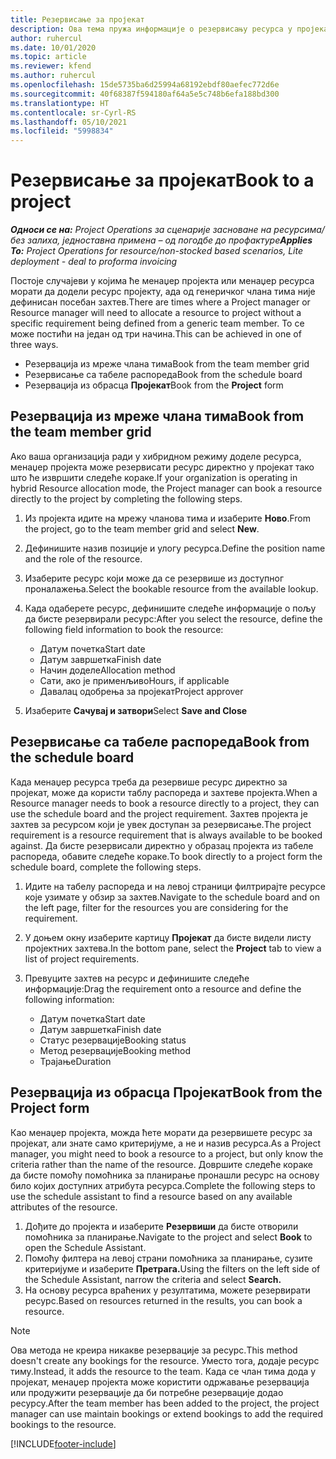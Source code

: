 ```yaml
---
title: Резервисање за пројекат
description: Ова тема пружа информације о резервисању ресурса у пројекат.
author: ruhercul
ms.date: 10/01/2020
ms.topic: article
ms.reviewer: kfend
ms.author: ruhercul
ms.openlocfilehash: 15de5735ba6d25994a68192ebdf80aefec772d6e
ms.sourcegitcommit: 40f68387f594180af64a5e5c748b6efa188bd300
ms.translationtype: HT
ms.contentlocale: sr-Cyrl-RS
ms.lasthandoff: 05/10/2021
ms.locfileid: "5998834"
---
```

# <a name="book-to-a-project"></a><span data-ttu-id="466cf-103">Резервисање за пројекат</span><span class="sxs-lookup"><span data-stu-id="466cf-103">Book to a project</span></span>

<span data-ttu-id="466cf-104">_**Односи се на:** Project Operations за сценарије засноване на ресурсима/без залиха, једноставна примена – од погодбе до профактуре_</span><span class="sxs-lookup"><span data-stu-id="466cf-104">_**Applies To:** Project Operations for resource/non-stocked based scenarios, Lite deployment - deal to proforma invoicing_</span></span>

<span data-ttu-id="466cf-105">Постоје случајеви у којима ће менаџер пројекта или менаџер ресурса морати да додели ресурс пројекту, ада од генеричког члана тима није дефинисан посебан захтев.</span><span class="sxs-lookup"><span data-stu-id="466cf-105">There are times where a Project manager or Resource manager will need to allocate a resource to project without a specific requirement being defined from a generic team member.</span></span> <span data-ttu-id="466cf-106">То се може постићи на један од три начина.</span><span class="sxs-lookup"><span data-stu-id="466cf-106">This can be achieved in one of three ways.</span></span>

- <span data-ttu-id="466cf-107">Резервација из мреже члана тима</span><span class="sxs-lookup"><span data-stu-id="466cf-107">Book from the team member grid</span></span>
- <span data-ttu-id="466cf-108">Резервисање са табеле распореда</span><span class="sxs-lookup"><span data-stu-id="466cf-108">Book from the schedule board</span></span>
- <span data-ttu-id="466cf-109">Резервација из обрасца **Пројекат**</span><span class="sxs-lookup"><span data-stu-id="466cf-109">Book from the **Project** form</span></span>

## <a name="book-from-the-team-member-grid"></a><span data-ttu-id="466cf-110">Резервација из мреже члана тима</span><span class="sxs-lookup"><span data-stu-id="466cf-110">Book from the team member grid</span></span>

<span data-ttu-id="466cf-111">Ако ваша организација ради у хибридном режиму доделе ресурса, менаџер пројекта може резервисати ресурс директно у пројекат тако што ће извршити следеће кораке.</span><span class="sxs-lookup"><span data-stu-id="466cf-111">If your organization is operating in hybrid Resource allocation mode, the Project manager can book a resource directly to the project by completing the following steps.</span></span>

1. <span data-ttu-id="466cf-112">Из пројекта идите на мрежу чланова тима и изаберите **Ново**.</span><span class="sxs-lookup"><span data-stu-id="466cf-112">From the project, go to the team member grid and select **New**.</span></span>
2. <span data-ttu-id="466cf-113">Дефинишите назив позиције и улогу ресурса.</span><span class="sxs-lookup"><span data-stu-id="466cf-113">Define the position name and the role of the resource.</span></span>
3. <span data-ttu-id="466cf-114">Изаберите ресурс који може да се резервише из доступног проналажења.</span><span class="sxs-lookup"><span data-stu-id="466cf-114">Select the bookable resource from the available lookup.</span></span>
4. <span data-ttu-id="466cf-115">Када одаберете ресурс, дефинишите следеће информације о пољу да бисте резервирали ресурс:</span><span class="sxs-lookup"><span data-stu-id="466cf-115">After you select the resource, define the following field information to book the resource:</span></span>

    - <span data-ttu-id="466cf-116">Датум почетка</span><span class="sxs-lookup"><span data-stu-id="466cf-116">Start date</span></span>
    - <span data-ttu-id="466cf-117">Датум завршетка</span><span class="sxs-lookup"><span data-stu-id="466cf-117">Finish date</span></span>
    - <span data-ttu-id="466cf-118">Начин доделе</span><span class="sxs-lookup"><span data-stu-id="466cf-118">Allocation method</span></span>
    - <span data-ttu-id="466cf-119">Сати, ако је применљиво</span><span class="sxs-lookup"><span data-stu-id="466cf-119">Hours, if applicable</span></span>
    - <span data-ttu-id="466cf-120">Давалац одобрења за пројекат</span><span class="sxs-lookup"><span data-stu-id="466cf-120">Project approver</span></span>

6. <span data-ttu-id="466cf-121">Изаберите **Сачувај и затвори**</span><span class="sxs-lookup"><span data-stu-id="466cf-121">Select **Save and Close**</span></span>

## <a name="book-from-the-schedule-board"></a><span data-ttu-id="466cf-122">Резервисање са табеле распореда</span><span class="sxs-lookup"><span data-stu-id="466cf-122">Book from the schedule board</span></span>

<span data-ttu-id="466cf-123">Када менаџер ресурса треба да резервише ресурс директно за пројекат, може да користи таблу распореда и захтеве пројекта.</span><span class="sxs-lookup"><span data-stu-id="466cf-123">When a Resource manager needs to book a resource directly to a project, they can use the schedule board and the project requirement.</span></span> <span data-ttu-id="466cf-124">Захтев пројекта је захтев за ресурсом који је увек доступан за резервисање.</span><span class="sxs-lookup"><span data-stu-id="466cf-124">The project requirement is a resource requirement that is always available to be booked against.</span></span> <span data-ttu-id="466cf-125">Да бисте резервисали директно у образац пројекта из табеле распореда, обавите следеће кораке.</span><span class="sxs-lookup"><span data-stu-id="466cf-125">To book directly to a project form the schedule board, complete the following steps.</span></span>

1. <span data-ttu-id="466cf-126">Идите на табелу распореда и на левој страници филтрирајте ресурсе које узимате у обзир за захтев.</span><span class="sxs-lookup"><span data-stu-id="466cf-126">Navigate to the schedule board and on the left page, filter for the resources you are considering for the requirement.</span></span>
2. <span data-ttu-id="466cf-127">У доњем окну изаберите картицу **Пројекат** да бисте видели листу пројектних захтева.</span><span class="sxs-lookup"><span data-stu-id="466cf-127">In the bottom pane, select the **Project** tab to view a list of project requirements.</span></span>
3. <span data-ttu-id="466cf-128">Превуците захтев на ресурс и дефинишите следеће информације:</span><span class="sxs-lookup"><span data-stu-id="466cf-128">Drag the requirement onto a resource and define the following information:</span></span>

    - <span data-ttu-id="466cf-129">Датум почетка</span><span class="sxs-lookup"><span data-stu-id="466cf-129">Start date</span></span>
    - <span data-ttu-id="466cf-130">Датум завршетка</span><span class="sxs-lookup"><span data-stu-id="466cf-130">Finish date</span></span>
    - <span data-ttu-id="466cf-131">Статус резервације</span><span class="sxs-lookup"><span data-stu-id="466cf-131">Booking status</span></span>
    - <span data-ttu-id="466cf-132">Метод резервације</span><span class="sxs-lookup"><span data-stu-id="466cf-132">Booking method</span></span>
    - <span data-ttu-id="466cf-133">Трајање</span><span class="sxs-lookup"><span data-stu-id="466cf-133">Duration</span></span>

## <a name="book-from-the-project-form"></a><span data-ttu-id="466cf-134">Резервација из обрасца Пројекат</span><span class="sxs-lookup"><span data-stu-id="466cf-134">Book from the Project form</span></span>

<span data-ttu-id="466cf-135">Као менаџер пројекта, можда ћете морати да резервишете ресурс за пројекат, али знате само критеријуме, а не и назив ресурса.</span><span class="sxs-lookup"><span data-stu-id="466cf-135">As a Project manager, you might need to book a resource to a project, but only know the criteria rather than the name of the resource.</span></span> <span data-ttu-id="466cf-136">Довршите следеће кораке да бисте помоћу помоћника за планирање пронашли ресурс на основу било којих доступних атрибута ресурса.</span><span class="sxs-lookup"><span data-stu-id="466cf-136">Complete the following steps to use the schedule assistant to find a resource based on any available attributes of the resource.</span></span> 

1. <span data-ttu-id="466cf-137">Дођите до пројекта и изаберите **Резервиши** да бисте отворили помоћника за планирање.</span><span class="sxs-lookup"><span data-stu-id="466cf-137">Navigate to the project and select **Book** to open the Schedule Assistant.</span></span>
2. <span data-ttu-id="466cf-138">Помоћу филтера на левој страни помоћника за планирање, сузите критеријуме и изаберите **Претрага.**</span><span class="sxs-lookup"><span data-stu-id="466cf-138">Using the filters on the left side of the Schedule Assistant, narrow the criteria and select **Search.**</span></span>
3. <span data-ttu-id="466cf-139">На основу ресурса враћених у резултатима, можете резервирати ресурс.</span><span class="sxs-lookup"><span data-stu-id="466cf-139">Based on resources returned in the results, you can book a resource.</span></span>

> [!NOTE]
> <span data-ttu-id="466cf-140">Ова метода не креира никакве резервације за ресурс.</span><span class="sxs-lookup"><span data-stu-id="466cf-140">This method doesn't create any bookings for the resource.</span></span> <span data-ttu-id="466cf-141">Уместо тога, додаје ресурс тиму.</span><span class="sxs-lookup"><span data-stu-id="466cf-141">Instead, it adds the resource to the team.</span></span> <span data-ttu-id="466cf-142">Када се члан тима дода у пројекат, менаџер пројекта може користити одржавање резервација или продужити резервације да би потребне резервације додао ресурсу.</span><span class="sxs-lookup"><span data-stu-id="466cf-142">After the team member has been added to the project, the project manager can use maintain bookings or extend bookings to add the required bookings to the resource.</span></span>


[!INCLUDE[footer-include](../includes/footer-banner.md)]